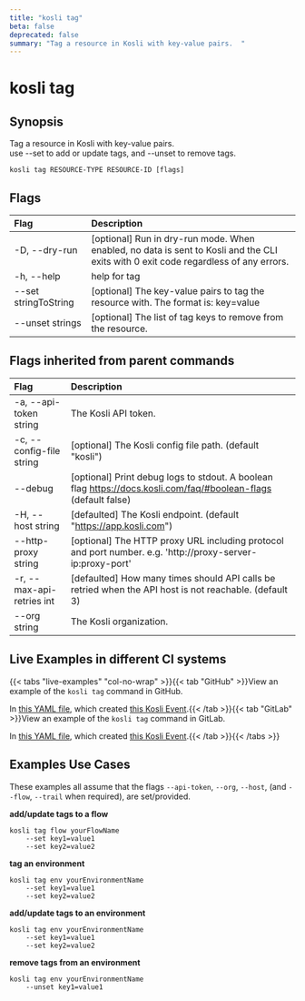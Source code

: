 ```yaml
---
title: "kosli tag"
beta: false
deprecated: false
summary: "Tag a resource in Kosli with key-value pairs.  "
---
```


# kosli tag

## Synopsis

Tag a resource in Kosli with key-value pairs.  
use --set to add or update tags, and --unset to remove tags.


```shell
kosli tag RESOURCE-TYPE RESOURCE-ID [flags]
```

## Flags
| Flag | Description |
| :--- | :--- |
|    -D, --dry-run  |  [optional] Run in dry-run mode. When enabled, no data is sent to Kosli and the CLI exits with 0 exit code regardless of any errors.  |
|    -h, --help  |  help for tag  |
|        --set stringToString  |  [optional] The key-value pairs to tag the resource with. The format is: key=value  |
|        --unset strings  |  [optional] The list of tag keys to remove from the resource.  |


## Flags inherited from parent commands
| Flag | Description |
| :--- | :--- |
|    -a, --api-token string  |  The Kosli API token.  |
|    -c, --config-file string  |  [optional] The Kosli config file path. (default "kosli")  |
|        --debug  |  [optional] Print debug logs to stdout. A boolean flag https://docs.kosli.com/faq/#boolean-flags (default false)  |
|    -H, --host string  |  [defaulted] The Kosli endpoint. (default "https://app.kosli.com")  |
|        --http-proxy string  |  [optional] The HTTP proxy URL including protocol and port number. e.g. 'http://proxy-server-ip:proxy-port'  |
|    -r, --max-api-retries int  |  [defaulted] How many times should API calls be retried when the API host is not reachable. (default 3)  |
|        --org string  |  The Kosli organization.  |


## Live Examples in different CI systems

{{< tabs "live-examples" "col-no-wrap" >}}{{< tab "GitHub" >}}View an example of the `kosli tag` command in GitHub.

In [this YAML file](https://app.kosli.com/api/v2/livedocs/cyber-dojo/yaml?ci=github&command=kosli+tag), which created [this Kosli Event](https://app.kosli.com/api/v2/livedocs/cyber-dojo/event?ci=github&command=kosli+tag).{{< /tab >}}{{< tab "GitLab" >}}View an example of the `kosli tag` command in GitLab.

In [this YAML file](https://app.kosli.com/api/v2/livedocs/cyber-dojo/yaml?ci=gitlab&command=kosli+tag), which created [this Kosli Event](https://app.kosli.com/api/v2/livedocs/cyber-dojo/event?ci=gitlab&command=kosli+tag).{{< /tab >}}{{< /tabs >}}

## Examples Use Cases

These examples all assume that the flags  `--api-token`, `--org`, `--host`, (and `--flow`, `--trail` when required), are set/provided. 

**add/update tags to a flow**

```shell
kosli tag flow yourFlowName 
	--set key1=value1 
	--set key2=value2 

```

**tag an environment**

```shell
kosli tag env yourEnvironmentName 
	--set key1=value1 
	--set key2=value2 

```

**add/update tags to an environment**

```shell
kosli tag env yourEnvironmentName 
	--set key1=value1 
	--set key2=value2 

```

**remove tags from an environment**

```shell
kosli tag env yourEnvironmentName 
	--unset key1=value1 
```

